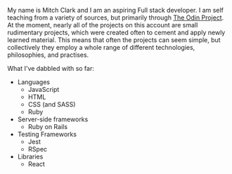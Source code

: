 My name is Mitch Clark and I am an aspiring Full stack developer. I am self teaching from a variety of sources, but primarily through <a href="https://www.theodinproject.com/dashboard">The Odin Project</a>. At the moment, nearly all of the projects on this account are small rudimentary projects, which were created often to cement and apply newly learned material. This means that often the projects can seem simple, but collectively they employ a whole range of different technologies, philosophies, and practises.

What I've dabbled with so far:

<ul>
  <li>Languages
    <ul>
      <li>JavaScript</li>
      <li>HTML</li>
      <li>CSS (and SASS)</li>
      <li>Ruby</li>
    </ul>
  </li>
  <li>Server-side frameworks
    <ul>
      <li>Ruby on Rails</li>
    </ul>
  </li>
  <li>Testing Frameworks
    <ul>
      <li>Jest</li>
      <li>RSpec</li>
    </ul>
  </li>
  <li>Libraries
    <ul>
      <li>React</li>
    </ul>
  </li>
</ul>
